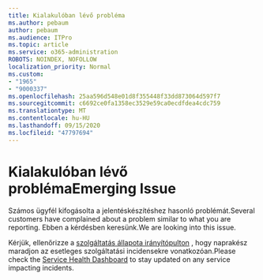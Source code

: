 ```yaml
---
title: Kialakulóban lévő probléma
ms.author: pebaum
author: pebaum
ms.audience: ITPro
ms.topic: article
ms.service: o365-administration
ROBOTS: NOINDEX, NOFOLLOW
localization_priority: Normal
ms.custom:
- "1965"
- "9000337"
ms.openlocfilehash: 25aa596d548e01d8f355448f33dd873064d597f7
ms.sourcegitcommit: c6692ce0fa1358ec3529e59ca0ecdfdea4cdc759
ms.translationtype: MT
ms.contentlocale: hu-HU
ms.lasthandoff: 09/15/2020
ms.locfileid: "47797694"
---
```

# <a name="emerging-issue"></a><span data-ttu-id="0ccb1-102">Kialakulóban lévő probléma</span><span class="sxs-lookup"><span data-stu-id="0ccb1-102">Emerging Issue</span></span>

<span data-ttu-id="0ccb1-103">Számos ügyfél kifogásolta a jelentéskészítéshez hasonló problémát.</span><span class="sxs-lookup"><span data-stu-id="0ccb1-103">Several customers have complained about a problem similar to what you are reporting.</span></span> <span data-ttu-id="0ccb1-104">Ebben a kérdésben keresünk.</span><span class="sxs-lookup"><span data-stu-id="0ccb1-104">We are looking into this issue.</span></span>

<span data-ttu-id="0ccb1-105">Kérjük, ellenőrizze a [szolgáltatás állapota irányítópulton](https://admin.microsoft.com/adminportal/home#/servicehealth) , hogy naprakész maradjon az esetleges szolgáltatási incidensekre vonatkozóan.</span><span class="sxs-lookup"><span data-stu-id="0ccb1-105">Please check the [Service Health Dashboard](https://admin.microsoft.com/adminportal/home#/servicehealth) to stay updated on any service impacting incidents.</span></span>